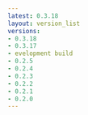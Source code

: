 ```yaml
---
latest: 0.3.18
layout: version_list
versions:
- 0.3.18
- 0.3.17
- evelopment build
- 0.2.5
- 0.2.4
- 0.2.3
- 0.2.2
- 0.2.1
- 0.2.0
---
```

